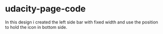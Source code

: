 # udacity-page-code
In this design i created the left side bar with fixed width and use the position to hold the icon in bottom side. 
